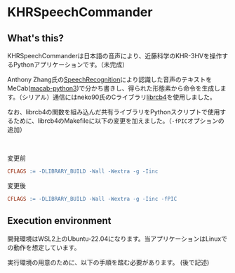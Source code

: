 # KHRSpeechCommander

## What's this?
KHRSpeechCommanderは日本語の音声により、近藤科学のKHR-3HVを操作するPythonアプリケーションです。（未完成）

Anthony Zhang氏の[SpeechRecognition](https://pypi.org/project/SpeechRecognition/)により認識した音声のテキストをMeCab([macab-python3](https://pypi.org/project/mecab-python3/))で分かち書きし、得られた形態素から命令を生成します。（シリアル）通信にはneko90氏のCライブラリ[librcb4](https://github.com/nake90/librcb4)を使用しました。

なお、librcb4の関数を組み込んだ共有ライブラリをPythonスクリプトで使用するために、librcb4のMakefileに以下の変更を加えました。（`-fPIC`オプションの追加）

<br>

変更前
```Makefile
CFLAGS := -DLIBRARY_BUILD -Wall -Wextra -g -Iinc
```
変更後
```Makefile
CFLAGS := -DLIBRARY_BUILD -Wall -Wextra -g -Iinc -fPIC
```

## Execution environment
開発環境はWSL2上のUbuntu-22.04になります。当アプリケーションはLinuxでの動作を想定しています。

実行環境の用意のために、以下の手順を踏む必要があります。
(後で記述)
